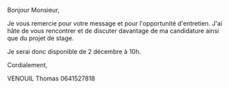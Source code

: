 Bonjour Monsieur,

Je vous remercie pour votre message et pour l'opportunité d'entretien. J'ai hâte de vous rencontrer et de discuter davantage de ma candidature ainsi que du projet de stage.

Je serai donc disponible de 2 décembre à 10h.

Cordialement,

VENOUIL Thomas
0641527818